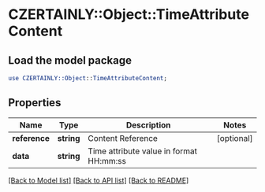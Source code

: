 # CZERTAINLY::Object::TimeAttributeContent

## Load the model package
```perl
use CZERTAINLY::Object::TimeAttributeContent;
```

## Properties
Name | Type | Description | Notes
------------ | ------------- | ------------- | -------------
**reference** | **string** | Content Reference | [optional] 
**data** | **string** | Time attribute value in format HH:mm:ss | 

[[Back to Model list]](../README.md#documentation-for-models) [[Back to API list]](../README.md#documentation-for-api-endpoints) [[Back to README]](../README.md)


